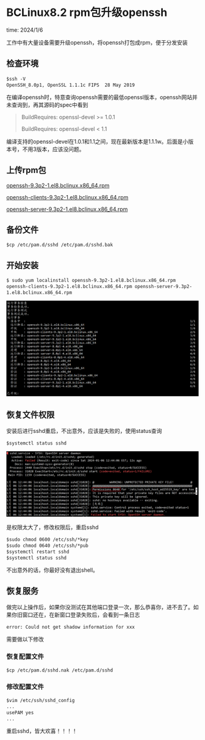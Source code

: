 # BCLinux8.2 rpm包升级openssh

time: 2024/1/6

工作中有大量设备需要升级openssh，将openssh打包成rpm，便于分发安装

## 检查环境

```
$ssh -V
OpenSSH_8.0p1, OpenSSL 1.1.1c FIPS  28 May 2019
```

在编译openssh时，特意查询openssh需要的最低openssl版本，openssh网站并未查询到，再其源码的spec中看到

> BuildRequires: openssl-devel >= 1.0.1
>
> BuildRequires: openssl-devel < 1.1

编译支持的openssl-devel在1.0.1和1.1之间，现在最新版本是1.1.1w。后面是小版本号，不用3版本，应该没问题。

## 上传rpm包

[openssh-9.3p2-1.el8.bclinux.x86_64.rpm](https://github.com/bt7-vip/note/blob/main/docs/source/work/openssh-9.3p2-1.el8.bclinux.x86_64.rpm)

[openssh-clients-9.3p2-1.el8.bclinux.x86_64.rpm](https://github.com/bt7-vip/note/blob/main/docs/source/work/openssh-clients-9.3p2-1.el8.bclinux.x86_64.rpm)

[openssh-server-9.3p2-1.el8.bclinux.x86_64.rpm](https://github.com/bt7-vip/note/blob/main/docs/source/work/openssh-server-9.3p2-1.el8.bclinux.x86_64.rpm)


## 备份文件

```shell
$cp /etc/pam.d/sshd /etc/pam.d/sshd.bak
```

## 开始安装

```shell
$ sudo yum localinstall openssh-9.3p2-1.el8.bclinux.x86_64.rpm openssh-clients-9.3p2-1.el8.bclinux.x86_64.rpm openssh-server-9.3p2-1.el8.bclinux.x86_64.rpm
```

![image-20240106175557690](./typora-user-images/image-20240106175557690.png)

## 恢复文件权限

安装后进行sshd重启，不出意外，应该是失败的，使用status查询

```shell
$systemctl status sshd
```

![image-20240106175814682](./typora-user-images/image-20240106175814682.png)

是权限太大了，修改权限后，重启sshd

```
$sudo chmod 0600 /etc/ssh/*key
$sudo chmod 0640 /etc/ssh/*pub
$systemctl restart sshd
$systemctl status sshd
```

不出意外的话，你最好没有退出shell。

## 恢复服务

做完以上操作后，如果你没测试在其他端口登录一次，那么恭喜你，进不去了。如果你旧窗口还在，在新窗口登录失败后，会看到一条日志

```
error: Could not get shadow information for xxx
```

需要做以下修改

### 恢复配置文件

```
$cp /etc/pam.d/sshd.nak /etc/pam.d/sshd
```

### 修改配置文件

```
$vim /etc/ssh/sshd_config
...
usePAM yes
...
```

重启sshd，皆大欢喜！！！！
